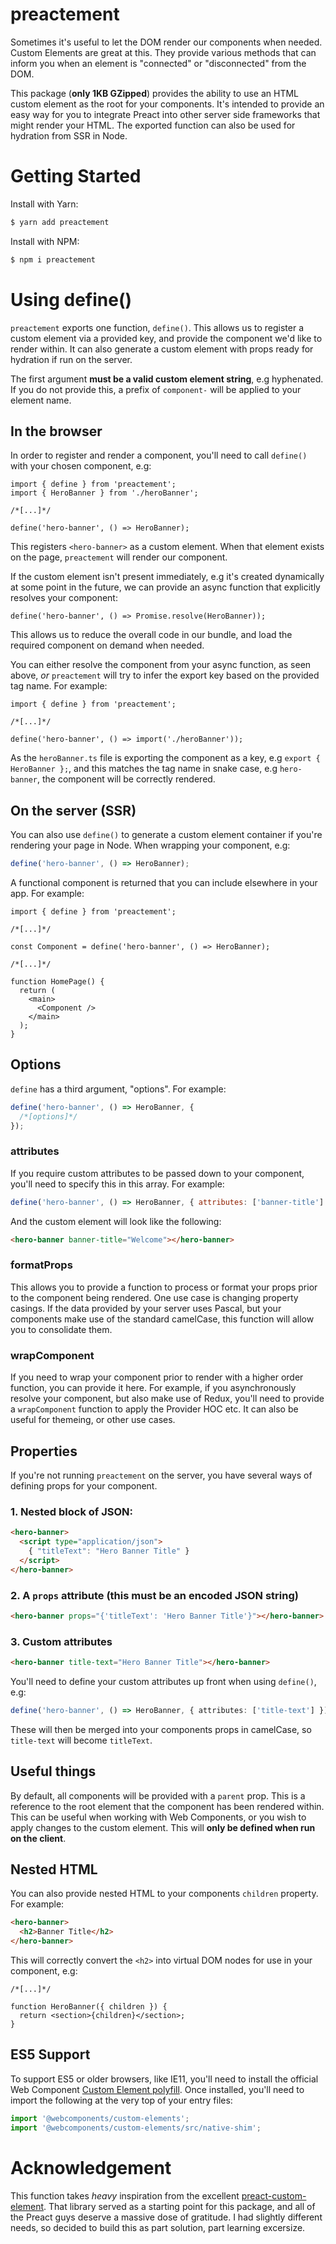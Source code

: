 # preactement

Sometimes it's useful to let the DOM render our components when needed. Custom Elements are great at this. They provide various methods that can inform you when an element is "connected" or "disconnected" from the DOM.

This package (**only 1KB GZipped**) provides the ability to use an HTML custom element as the root for your components. It's intended to provide an easy way for you to integrate Preact into other server side frameworks that might render your HTML. The exported function can also be used for hydration from SSR in Node.

# Getting Started

Install with Yarn:

```bash
$ yarn add preactement
```

Install with NPM:

```bash
$ npm i preactement
```

# Using define()

`preactement` exports one function, `define()`. This allows us to register a custom element via a provided key, and provide the component we'd like to render within. It can also generate a custom element with props ready for hydration if run on the server.

The first argument **must be a valid custom element string**, e.g hyphenated. If you do not provide this, a prefix of `component-` will be applied to your element name.

## In the browser

In order to register and render a component, you'll need to call `define()` with your chosen component, e.g:

```tsx
import { define } from 'preactement';
import { HeroBanner } from './heroBanner';

/*[...]*/

define('hero-banner', () => HeroBanner);
```

This registers `<hero-banner>` as a custom element. When that element exists on the page, `preactement` will render our component.

If the custom element isn't present immediately, e.g it's created dynamically at some point in the future, we can provide an async function that explicitly resolves your component:

```tsx
define('hero-banner', () => Promise.resolve(HeroBanner));
```

This allows us to reduce the overall code in our bundle, and load the required component on demand when needed.

You can either resolve the component from your async function, as seen above, _or_ `preactement` will try to infer the export key based on the provided tag name. For example:

```tsx
import { define } from 'preactement';

/*[...]*/

define('hero-banner', () => import('./heroBanner'));
```

As the `heroBanner.ts` file is exporting the component as a key, e.g `export { HeroBanner };`, and this matches the tag name in snake case, e.g `hero-banner`, the component will be correctly rendered.

## On the server (SSR)

You can also use `define()` to generate a custom element container if you're rendering your page in Node. When wrapping your component, e.g:

```ts
define('hero-banner', () => HeroBanner);
```

A functional component is returned that you can include elsewhere in your app. For example:

```tsx
import { define } from 'preactement';

/*[...]*/

const Component = define('hero-banner', () => HeroBanner);

/*[...]*/

function HomePage() {
  return (
    <main>
      <Component />
    </main>
  );
}
```

## Options

`define` has a third argument, "options". For example:

```javascript
define('hero-banner', () => HeroBanner, {
  /*[options]*/
});
```

### attributes

If you require custom attributes to be passed down to your component, you'll need to specify this in this array. For example:

```javascript
define('hero-banner', () => HeroBanner, { attributes: ['banner-title'] });
```

And the custom element will look like the following:

```html
<hero-banner banner-title="Welcome"></hero-banner>
```

### formatProps

This allows you to provide a function to process or format your props prior to the component being rendered. One use case is changing property casings. If the data provided by your server uses Pascal, but your components make use of the standard camelCase, this function will allow you to consolidate them.

### wrapComponent

If you need to wrap your component prior to render with a higher order function, you can provide it here. For example, if you asynchronously resolve your component, but also make use of Redux, you'll need to provide a `wrapComponent` function to apply the Provider HOC etc. It can also be useful for themeing, or other use cases.

## Properties

If you're not running `preactement` on the server, you have several ways of defining props for your component.

### 1. Nested block of JSON:

```html
<hero-banner>
  <script type="application/json">
    { "titleText": "Hero Banner Title" }
  </script>
</hero-banner>
```

### 2. A `props` attribute (this must be an encoded JSON string)

```html
<hero-banner props="{'titleText': 'Hero Banner Title'}"></hero-banner>
```

### 3. Custom attributes

```html
<hero-banner title-text="Hero Banner Title"></hero-banner>
```

You'll need to define your custom attributes up front when using `define()`, e.g:

```ts
define('hero-banner', () => HeroBanner, { attributes: ['title-text'] });
```

These will then be merged into your components props in camelCase, so `title-text` will become `titleText`.

## Useful things

By default, all components will be provided with a `parent` prop. This is a reference to the root element that the component has been rendered within. This can be useful when working with Web Components, or you wish to apply changes to the custom element. This will **only be defined when run on the client**.

## Nested HTML

You can also provide nested HTML to your components `children` property. For example:

```html
<hero-banner>
  <h2>Banner Title</h2>
</hero-banner>
```

This will correctly convert the `<h2>` into virtual DOM nodes for use in your component, e.g:

```tsx
/*[...]*/

function HeroBanner({ children }) {
  return <section>{children}</section>;
}
```

## ES5 Support

To support ES5 or older browsers, like IE11, you'll need to install the official Web Component [Custom Element polyfill](https://www.npmjs.com/package/@webcomponents/custom-elements). Once installed, you'll need to import the following at the very top of your entry files:

```javascript
import '@webcomponents/custom-elements';
import '@webcomponents/custom-elements/src/native-shim';
```

# Acknowledgement

This function takes _heavy_ inspiration from the excellent [preact-custom-element](https://github.com/preactjs/preact-custom-element). That library served as a starting point for this package, and all of the Preact guys deserve a massive dose of gratitude. I had slightly different needs, so decided to build this as part solution, part learning excersize.
